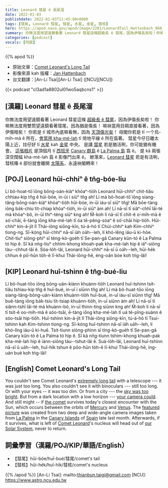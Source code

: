 ```yaml
---
title: Leonard 彗星 ê 長尾溜
date: 2022-01-03
publishdate: 2022-01-03T11:45:00+0800
tags: [彗尾, Leonard 彗星, 彗星, 水星, 金星, 彗核]
hero: https://apod.nasa.gov/apod/image/2201/LeonardTail_Hattenbach_960_annotated.jpg
summary: 你無法度用望遠鏡看著 Leonard 彗星這條超級長 ê 彗尾，因為伊傷長矣啦！你嘛無法度用雙筒望遠鏡看著彗尾，因為猶是傷長！
categories: [podcast]
vocals: [阿錕]
---
```


{{% apod %}}

- 原始文章：[Comet Leonard's Long Tail](https://apod.nasa.gov/apod/ap220103.html)
- 影像來源 kah 版權：[Jan Hattenbach](https://twitter.com/janhattenbach)
- 台文翻譯：[An-Li Tsai][An-Li Tsai] ([NCU][NCU])

{{< podcast "cl3ad1a8802ul01wo5aqbcns1" >}}

## [漢羅] Leonard 彗星 ê 長尾溜
你無法度用望遠鏡看著 Leonard 彗星這條 [超級長 ê 彗尾][extremely long tail t]，因為伊傷長矣啦！
你嘛無法度用雙筒望遠鏡看著彗尾，因為猶是傷長！
嘛袂當用目睭直接看著，因為伊傷暗矣！
你若是 tī 城市內底嘛看無，因為 [天頂傷光矣][sky was too bright]！
毋閣你若是 tī 一个烏-mih-mà ê 所在，[會當用 kha-mé-lah][your camera could] tī 倚地平線 ê 所在翕著。
彗星今仔日離太陽上近，拄仔好 tī [水星][Mercury] kah [金星][Venus] 中央。
是講 [彗星][the comet] 若是猶活咧，你可能猶有機會。
[這張相片][featured picture] 是頂個月 tī [西班牙][Spain] [Canary 群島][Canary Islands] ê [La Palma 島][La Palma] 翕 ê。
是 kā 兩張 深空闊幅 kha-mé-lah 翕 ê 影像鬥出來 ê。
紲落來，[Leonard 彗星][Comet Leonard] 若是有活咧，彗核賰 ê 部份就會離開 [太陽系][our Solar System]，永遠袂閣轉來！

## [POJ] Leonard hūi-chhiⁿ ê tn̂g-bóe-liu
Lí bô-hoat-tō͘ iōng bōng-oán-kiàⁿ khòaⁿ-tio̍h Leonard hūi-chhiⁿ chit-tiâu chhiau-kip tn̂g ê hūi-bóe, in-ūi i siūⁿ tn̂g ah!
Lí mà bô-hoat-tō͘ iōng siang-tâng-bōng-oán-kiàⁿ khòaⁿ-tio̍h hūi-bóe, in-ūi iáu-sī siūⁿ tn̂g!
Mā bōe-tàng iōng ba̍k-chiu ti̍t-chiap khòaⁿ-tio̍h, in-ūi siūⁿ àm ah!
Lí nā-sī tī siâⁿ-chhī lāi-té mà khòaⁿ-bô, in-ūi thiⁿ-téng siūⁿ kng ah!
M̄-koh lí nā-sī tī chi̍t-ê o͘-mih-mà ê só͘-chāi, ē-tàng iōng kha-mé-lah tī óa tē-pêng-sòaⁿ ê só͘-chāi hip-tio̍h.
Hūi-chhiⁿ kin-á-ji̍t lî Thài-iông siōng-kīn, tú-á-hó tī Chúi-chhiⁿ kah Kim-chhiⁿ tiong-ng.
Sī-kóng hūi-chhiⁿ nā-sī ia̍h oa̍h--leh, lí khó-lêng iáu-ū ki-hōe.
Chit-tiuⁿ siòng-phìⁿ sī téng-kò-goe̍h tī Se-pan-gâ Canary kûn-tó ê La Palma tó hip ê.
Sī kā nn̄g-tiuⁿ chhim-khong khoah-pak kha-mé-lah hip ê iáⁿ-siōng tàu--chhut-lâi ê.
Sòa-lo̍h-lâi, Leonard hūi-chhiⁿ nā-sī ū oa̍h--leh, hūi-he̍k chhun ê pō͘-hūn to̍h-ē lī-khui Thài-iông-hē, éng-oán bóe koh tńg-lâi!


## [KIP] Leonard huī-tshinn ê tn̂g-bué-liu
Lí bô-huat-tōo iōng bōng-uán-kiànn khuànn-tio̍h Leonard huī-tshinn tsit-tiâu tshiau-kip tn̂g ê huī-bué, in-uī i siūnn tn̂g ah!
Lí mà bô-huat-tōo iōng siang-tâng-bōng-uán-kiànn khuànn-tio̍h huī-bué, in-uī iáu-sī siūnn tn̂g!
Mā buē-tàng iōng ba̍k-tsiu ti̍t-tsiap khuànn-tio̍h, in-uī siūnn àm ah!
Lí nā-sī tī siânn-tshī lāi-té mà khuànn-bô, in-uī thinn-tíng siūnn kng ah!
M̄-koh lí nā-sī tī tsi̍t-ê oo-mih-mà ê sóo-tsāi, ē-tàng iōng kha-mé-lah tī uá tē-pîng-suànn ê sóo-tsāi hip-tio̍h.
Huī-tshinn kin-á-ji̍t lî Thài-iông siōng-kīn, tú-á-hó tī Tsuí-tshinn kah Kim-tshinn tiong-ng.
Sī-kóng huī-tshinn nā-sī ia̍h ua̍h--leh, lí khó-lîng iáu-ū ki-huē.
Tsit-tiunn siòng-phìnn sī tíng-kò-gue̍h tī Se-pan-gâ Canary kûn-tó ê La Palma tó hip ê.
Sī kā nn̄g-tiunn tshim-khong khuah-pak kha-mé-lah hip ê iánn-siōng tàu--tshut-lâi ê.
Suà-lo̍h-lâi, Leonard huī-tshinn nā-sī ū ua̍h--leh, huī-hi̍k tshun ê pōo-hūn to̍h-ē lī-khui Thài-iông-hē, íng-uán bué koh tńg-lâi!

## [English] Comet Leonard's Long Tail
You couldn't see Comet Leonard's [extremely long tail][extremely long tail e] with a telescope --- it was just too long.
You also couldn't see it with binoculars --- still too long.
Or with your eyes -- it was too dim.
Or from a city --- the [sky was too bright][sky was too bright].
But from a dark location with a low horizon --- [your camera could][your camera could].
And still might -- if [the comet][the comet] survives today's closest encounter with the Sun, which occurs between the orbits of [Mercury][Mercury] and [Venus][Venus].
The [featured picture][featured picture] was created from two deep and wide-angle camera images taken from [La Palma][La Palma] in the [Canary Islands][Canary Islands] of [Spain][Spain] late last month.
Afterwards, if it survives, what is left of [Comet Leonard][Comet Leonard]'s nucleus will head out of [our Solar System][our Solar System], never to return.

## 詞彙學習（漢羅/POJ/KIP/華語/English）
- 【彗尾】hūi-bóe/huī-bué/彗尾/comet's tail
- 【彗核】hūi-he̍k/huī-hi̍k/彗核/comet's nucleus



{{% /apod %}}
[An-Li Tsai]: mailto:thianbun.taigi@gmail.com
[NCU]: https://www.astro.ncu.edu.tw


[extremely long tail e]:https://apod.nasa.gov/apod/ap211230.html
[extremely long tail t]:https://apod.tw/daily/20211230/
[sky was too bright]:https://apod.nasa.gov/apod/ap200408.html
[your camera could]:https://delavanlakesvet.com/images/uploads/general_images/smiling-cat-for-web.jpg
[the comet]:https://skyandtelescope.org/astronomy-news/comet-leonard-a-gift-at-christmastime/
[Mercury]:https://solarsystem.nasa.gov/planets/mercury/overview/
[Venus]:https://en.wikipedia.org/wiki/Venus
[featured picture]:https://twitter.com/JanHattenbach/status/1476896626312679430/photo/1
[La Palma]:https://youtu.be/O0_YXaP-7yw
[Canary Islands]:https://en.wikipedia.org/wiki/Canary_Islands
[Spain]:https://en.wikipedia.org/wiki/Spain
[Comet Leonard]:https://theskylive.com/cometleonard-info
[our Solar System]:https://solarsystem.nasa.gov/solar-system/our-solar-system/in-depth/
